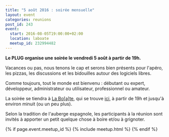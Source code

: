 ```yaml
---
title: "5 août 2016 : soirée mensuelle"
layout: event
categories: reunions
post_id: 243
event:
  start: 2016-08-05T19:00:00+02:00
  location: laboate
  meetup_id: 232994482
---
```


**Le PLUG organise une soirée le vendredi 5 août à partir de 19h.**

Vacances ou pas, nous tenons le cap et serons bien présents pour l'apéro, les pizzas, les discussions et les bidouilles autour des logiciels libres.

Comme toujours, tout le monde est bienvenu : débutant ou expert, développeur, administrateur ou utilisateur, professionnel ou amateur.

La soirée se tiendra à [La Bo\[a\]te](http://laboate.com/), qui se trouve [ici](https://www.openstreetmap.org/?mlat=43.29207&mlon=5.37297#map=19/43.29207/5.37297), à partir de 19h et jusqu'à environ minuit (ou un peu plus).

Selon la tradition de l'auberge espagnole, les participants à la réunion sont invités à apporter un petit quelque chose à boire et/ou à grignoter.

{% if page.event.meetup_id %}
  {% include meetup.html %}
{% endif %}

